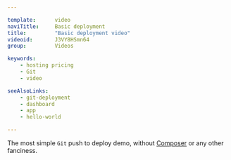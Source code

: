```yaml
---

template:      video
naviTitle:     Basic deployment
title:         "Basic deployment video"
videoid:       J3VY8HSmn64
group:         Videos

keywords:
    - hosting pricing
    - Git
    - video

seeAlsoLinks:
    - git-deployment
    - dashboard
    - app
    - hello-world

---
```


The most simple `Git` push to deploy demo, without [Composer](/composer) or any other fanciness.